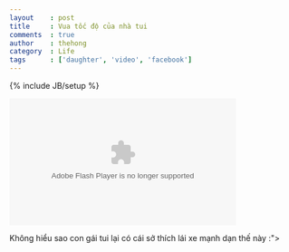 ```yaml
---
layout    : post
title     : Vua tốc độ của nhà tui
comments  : true
author    : thehong
category  : Life
tags      : ['daughter', 'video', 'facebook']
---
```

{% include JB/setup %}

<object width="400" height="224" ><param name="allowfullscreen" value="true" /><param name="movie" value="https://www.facebook.com/v/10151015741957122" /><embed src="https://www.facebook.com/v/10151015741957122" type="application/x-shockwave-flash" allowfullscreen="true" width="400" height="224"></embed></object>

Không hiểu sao con gái tui lại có cái sở thích lái xe mạnh dạn thế này :">
